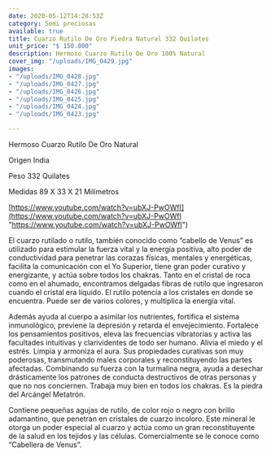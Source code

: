 ```yaml
---
date: 2020-05-12T14:28:53Z
category: Semi preciosas
available: true
title: Cuarzo Rutilo De Oro Piedra Natural 332 Quilates
unit_price: "$ 150.000"
description: Hermoso Cuarzo Rutilo De Oro 100% Natural
cover_img: "/uploads/IMG_0429.jpg"
images:
- "/uploads/IMG_0428.jpg"
- "/uploads/IMG_0427.jpg"
- "/uploads/IMG_0426.jpg"
- "/uploads/IMG_0425.jpg"
- "/uploads/IMG_0424.jpg"
- "/uploads/IMG_0423.jpg"

---
```

Hermoso Cuarzo Rutilo De Oro Natural 

Origen India 

Peso 332 Quilates 

Medidas 89 X 33 X 21 Milímetros 

[https://www.youtube.com/watch?v=ubXJ-PwOWfI](https://www.youtube.com/watch?v=ubXJ-PwOWfI "https://www.youtube.com/watch?v=ubXJ-PwOWfI")

El cuarzo rutilado o rutilo, también conocido como “cabello de Venus” es utilizado para estimular la fuerza vital y la energía positiva, alto poder de conductividad para penetrar las corazas físicas, mentales y energéticas, facilita la comunicación con el Yo Superior, tiene gran poder curativo y energizante, y actúa sobre todos los chakras. Tanto en el cristal de roca como en el ahumado, encontramos delgadas fibras de rutilo que ingresaron cuando el cristal era líquido. El rutilo potencia a los cristales en donde se encuentra. Puede ser de varios colores, y multiplica la energía vital.

Además ayuda al cuerpo a asimilar los nutrientes, fortifica el sistema inmunológico, previene la depresión y retarda el envejecimiento. Fortalece los pensamientos positivos, eleva las frecuencias vibratorias y activa las facultades intuitivas y clarividentes de todo ser humano. Alivia el miedo y el estrés. Limpia y armoniza el aura. Sus propiedades curativas son muy poderosas, transmutando males corporales y reconstituyendo las partes afectadas. Combinando su fuerza con la turmalina negra, ayuda a desechar drásticamente los patrones de conducta destructivos de otras personas y que no nos conciernen. Trabaja muy bien en todos los chakras. Es la piedra del Arcángel Metatrón.

Contiene pequeñas agujas de rutilo, de color rojo o negro con brillo adamantino, que penetran en cristales de cuarzo incoloro. Este mineral le otorga un poder especial al cuarzo y actúa como un gran reconstituyente de la salud en los tejidos y las células. Comercialmente se le conoce como “Cabellera de Venus”.